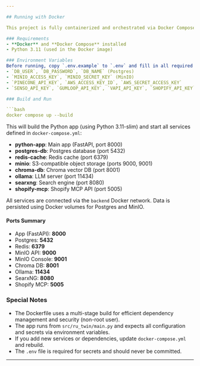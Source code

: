 ```yaml
---

## Running with Docker

This project is fully containerized and orchestrated via Docker Compose. The setup includes all required services (app, databases, vector store, object storage, LLM server, and more) for local or server deployment.

### Requirements
- **Docker** and **Docker Compose** installed
- Python 3.11 (used in the Docker image)

### Environment Variables
Before running, copy `.env.example` to `.env` and fill in all required secrets. Key variables (see `.env.example` for full list):
- `DB_USER`, `DB_PASSWORD`, `DB_NAME` (Postgres)
- `MINIO_ACCESS_KEY`, `MINIO_SECRET_KEY` (MinIO)
- `PINECONE_API_KEY`, `AWS_ACCESS_KEY_ID`, `AWS_SECRET_ACCESS_KEY`
- `SENSO_API_KEY`, `GUMLOOP_API_KEY`, `VAPI_API_KEY`, `SHOPIFY_API_KEY`, etc.

### Build and Run

```bash
docker compose up --build
```

This will build the Python app (using Python 3.11-slim) and start all services defined in `docker-compose.yml`:
- **python-app**: Main app (FastAPI, port 8000)
- **postgres-db**: Postgres database (port 5432)
- **redis-cache**: Redis cache (port 6379)
- **minio**: S3-compatible object storage (ports 9000, 9001)
- **chroma-db**: Chroma vector DB (port 8001)
- **ollama**: LLM server (port 11434)
- **searxng**: Search engine (port 8080)
- **shopify-mcp**: Shopify MCP API (port 5005)

All services are connected via the `backend` Docker network. Data is persisted using Docker volumes for Postgres and MinIO.

#### Ports Summary
- App (FastAPI): **8000**
- Postgres: **5432**
- Redis: **6379**
- MinIO API: **9000**
- MinIO Console: **9001**
- Chroma DB: **8001**
- Ollama: **11434**
- SearxNG: **8080**
- Shopify MCP: **5005**

### Special Notes
- The Dockerfile uses a multi-stage build for efficient dependency management and security (non-root user).
- The app runs from `src/ru_twin/main.py` and expects all configuration and secrets via environment variables.
- If you add new services or dependencies, update `docker-compose.yml` and rebuild.
- The `.env` file is required for secrets and should never be committed.

---
```

